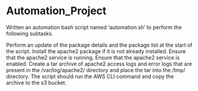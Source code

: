# Automation_Project
Written an automation bash script named ‘automation.sh’ to perform the following subtasks.  

Perform an update of the package details and the package list at the start of the script.
Install the apache2 package if it is not already installed.
Ensure that the apache2 service is running. 
Ensure that the apache2 service is enabled.
Create a tar archive of apache2 access logs and error logs that are present in the /var/log/apache2/ directory and place the tar into the /tmp/ directory.
The script should run the AWS CLI command and copy the archive to the s3 bucket.
